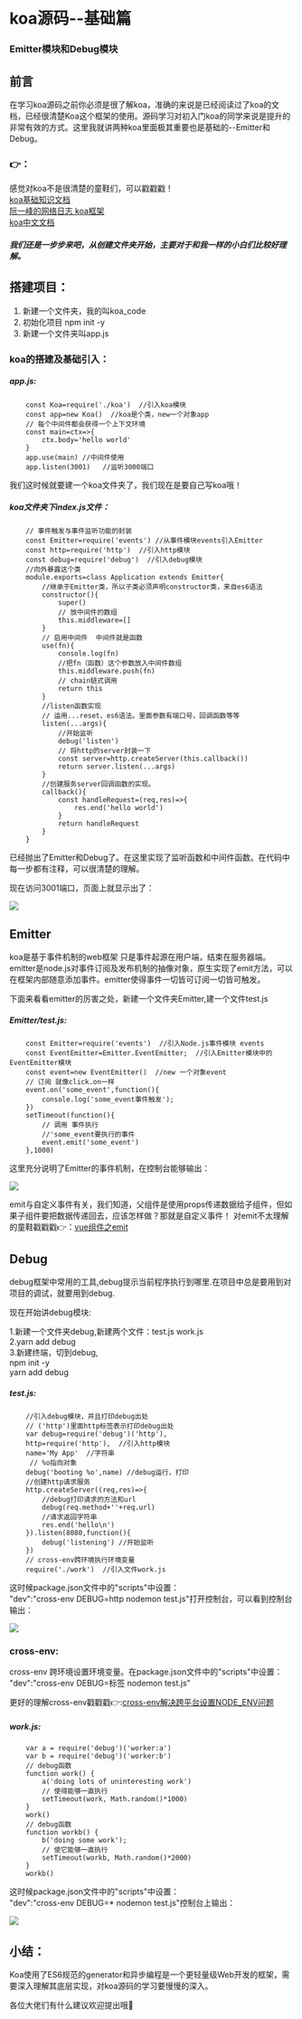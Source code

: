 # koa源码--基础篇
### Emitter模块和Debug模块
## 前言
在学习koa源码之前你必须是很了解koa，准确的来说是已经阅读过了koa的文档，已经很清楚Koa这个框架的使用。源码学习对初入门koa的同学来说是提升的非常有效的方式。这里我就讲两种koa里面极其重要也是基础的--Emitter和Debug。

### 👉：
感觉对koa不是很清楚的童鞋们，可以戳戳戳！<br>
[koa基础知识文档](http://koa.bootcss.com/) <br>
[阮一峰的网络日志 koa框架](http://www.ruanyifeng.com/blog/2017/08/koa.html) <br>
[koa中文文档](https://cnodejs.org/getstart) <br>

##### 我们还是一步步来吧，从创建文件夹开始，主要对于和我一样的小白们比较好理解。

## 搭建项目：
1. 新建一个文件夹，我的叫koa_code <br>
2. 初始化项目 npm init -y  <br>
3. 新建一个文件夹叫app.js  <br>
 
### koa的搭建及基础引入：
##### app.js:
```
    const Koa=require('./koa')  //引入koa模块
    const app=new Koa()  //koa是个类，new一个对象app
    // 每个中间件都会获得一个上下文环境
    const main=ctx=>{
        ctx.body='hello world'
    }
    app.use(main) //中间件使用
    app.listen(3001)   //监听3000端口
```
我们这时候就要建一个koa文件夹了，我们现在是要自己写koa哦！

##### koa文件夹下index.js文件：
```
    // 事件触发与事件监听功能的封装
    const Emitter=require('events') //从事件模块events引入Emitter
    const http=require('http')  //引入http模块
    const debug=require('debug')  //引入debug模块
    //向外暴露这个类
    module.exports=class Application extends Emitter{
        //继承于Emitter类，所以子类必须声明constructor类，来自es6语法
        constructor(){
            super()
            // 放中间件的数组
            this.middleware=[]
        }
        // 启用中间件  中间件就是函数
        use(fn){
            console.log(fn)
            //把fn（函数）这个参数放入中间件数组
            this.middleware.push(fn)
            // chain链式调用
            return this
        }
        //listen函数实现
        // 运用...reset，es6语法。里面参数有端口号，回调函数等等
        listen(...args){
            //开始监听
            debug('listen')
            // 将http的server封装一下
            const server=http.createServer(this.callback())
            return server.listen(...args)
        }
        //创建服务server回调函数的实现。
        callback(){
            const handleRequest=(req,res)=>{
                res.end('hello world')
            }
            return handleRequest
        }
    }
```
已经抛出了Emitter和Debug了。在这里实现了监听函数和中间件函数。在代码中每一步都有注释，可以很清楚的理解。

现在访问3001端口，页面上就显示出了：<br>

![](https://github.com/carolineLH/vue_eleme/blob/master/p1.png)

## Emitter

koa是基于事件机制的web框架 只是事件起源在用户端，结束在服务器端。<br>
emitter是node.js对事件订阅及发布机制的抽像对象，原生实现了emit方法，可以在框架内部随意添加事件。emitter使得事件一切皆可订阅一切皆可触发。

下面来看看emitter的厉害之处，新建一个文件夹Emitter,建一个文件test.js

##### Emitter/test.js:
```
    const Emitter=require('events')  //引入Node.js事件模块 events
    const EventEmitter=Emitter.EventEmitter;  //引入Emitter模块中的EventEmitter模块
    const event=new EventEmitter()  //new 一个对象event
    // 订阅 就像click.on一样
    event.on('some_event',function(){
        console.log('some_event事件触发');
    })
    setTimeout(function(){
        // 调用 事件执行
        //'some_event要执行的事件
        event.emit('some_event')
    },1000)
```
这里充分说明了Emitter的事件机制，在控制台能够输出：<br>


![](https://github.com/carolineLH/vue_eleme/blob/master/2.png) <br>


emit与自定义事件有关，我们知道，父组件是使用props传递数据给子组件，但如果子组件要把数据传递回去，应该怎样做？那就是自定义事件！
对emit不太理解的童鞋戳戳戳👉：[vue组件之emit](http://www.jianshu.com/p/2e29f6e8800b) 

## Debug
debug框架中常用的工具,debug提示当前程序执行到哪里.在项目中总是要用到对项目的调试，就要用到debug.

现在开始讲debug模块:

1.新建一个文件夹debug,新建两个文件：test.js work.js  <br>
2.yarn add debug  <br>
3.新建终端，切到debug,  <br>
        npm init -y   <br>
        yarn add debug   <br>

##### test.js: <br>
```
    //引入debug模块，并且打印debug出处
    // ('http')里面http标签表示打印debug出处
    var debug=require('debug')('http'),
    http=require('http'),  //引入http模块
    name='My App'  //字符串
     // %o指向对象
    debug('booting %o',name) //debug运行，打印
    //创建http请求服务
    http.createServer((req,res)=>{
        //debug打印请求的方法和url
        debug(req.method+''+req.url)
        //请求返回字符串
        res.end('hello\n')
    }).listen(8080,function(){
        debug('listening') //开始监听
    })
    // cross-env跨环境执行环境变量
    require('./work')  //引入文件work.js
```
这时候package.json文件中的"scripts"中设置：<br>
"dev":"cross-env DEBUG=http nodemon test.js"打开控制台，可以看到控制台输出：<br>

![](https://user-gold-cdn.xitu.io/2017/9/8/5aca260c9307a1fb6d133075e1130208) <br>


### cross-env:

cross-env 跨环境设置环境变量。在package.json文件中的"scripts"中设置：
"dev":"cross-env DEBUG=标签 nodemon test.js"

更好的理解cross-env戳戳戳👉:[cross-env解决跨平台设置NODE_ENV问题](https://segmentfault.com/a/1190000005811347?_ea=934705)

##### work.js:
```
    var a = require('debug')('worker:a')
    var b = require('debug')('worker:b')
    // debug函数
    function work() {
        a('doing lots of uninteresting work')
        // 使得能够一直执行
        setTimeout(work, Math.random()*1000)
    }
    work()
    // debug函数
    function workb() {
        b('doing some work');
        // 使它能够一直执行
        setTimeout(workb, Math.random()*2000)
    }
    workb()
```
这时候package.json文件中的"scripts"中设置：<br>
"dev":"cross-env DEBUG=* nodemon test.js"控制台上输出：

![](https://github.com/carolineLH/vue_eleme/blob/master/4.png)

## 小结：
Koa使用了ES6规范的generator和异步编程是一个更轻量级Web开发的框架，需要深入理解其底层实现，对koa源码的学习要慢慢的深入。

各位大佬们有什么建议欢迎提出哦🙂
